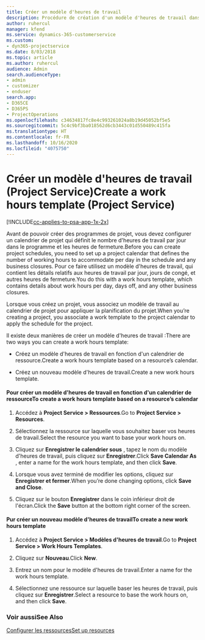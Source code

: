 ```yaml
---
title: Créer un modèle d'heures de travail
description: Procédure de création d'un modèle d'heures de travail dans Project Service
author: ruhercul
manager: kfend
ms.service: dynamics-365-customerservice
ms.custom:
- dyn365-projectservice
ms.date: 8/03/2018
ms.topic: article
ms.author: ruhercul
audience: Admin
search.audienceType:
- admin
- customizer
- enduser
search.app:
- D365CE
- D365PS
- ProjectOperations
ms.openlocfilehash: c34634817fc8e4c993261024a8b19d45052bf5e5
ms.sourcegitcommit: 5c4c9bf3ba018562d6cb3443c01d550489c415fa
ms.translationtype: HT
ms.contentlocale: fr-FR
ms.lasthandoff: 10/16/2020
ms.locfileid: "4075750"
---
```

# <a name="create-a-work-hours-template-project-service"></a><span data-ttu-id="33862-103">Créer un modèle d'heures de travail (Project Service)</span><span class="sxs-lookup"><span data-stu-id="33862-103">Create a work hours template (Project Service)</span></span>

[!INCLUDE[cc-applies-to-psa-app-1x-2x](../includes/cc-applies-to-psa-app-1x-2x.md)]

<span data-ttu-id="33862-104">Avant de pouvoir créer des programmes de projet, vous devez configurer un calendrier de projet qui définit le nombre d'heures de travail par jour dans le programme et les heures de fermeture.</span><span class="sxs-lookup"><span data-stu-id="33862-104">Before you can create project schedules, you need to set up a project calendar that defines the number of working hours to accommodate per day in the schedule and any business closures.</span></span> <span data-ttu-id="33862-105">Pour ce faire utilisez un modèle d'heures de travail, qui contient les détails relatifs aux heures de travail par jour, jours de congé, et autres heures de fermeture.</span><span class="sxs-lookup"><span data-stu-id="33862-105">You do this with a work hours template, which contains details about work hours per day, days off, and any other business closures.</span></span>  
  
 <span data-ttu-id="33862-106">Lorsque vous créez un projet, vous associez un modèle de travail au calendrier de projet pour appliquer la planification du projet.</span><span class="sxs-lookup"><span data-stu-id="33862-106">When you’re creating a project, you associate a work template to the project calendar to apply the schedule for the project.</span></span>  
  
 <span data-ttu-id="33862-107">Il existe deux manières de créer un modèle d'heures de travail :</span><span class="sxs-lookup"><span data-stu-id="33862-107">There are two ways you can create a work hours template:</span></span>  
  
-   <span data-ttu-id="33862-108">Créez un modèle d'heures de travail en fonction d'un calendrier de ressource.</span><span class="sxs-lookup"><span data-stu-id="33862-108">Create a work hours template based on a resource’s calendar.</span></span>  
  
-   <span data-ttu-id="33862-109">Créez un nouveau modèle d'heures de travail.</span><span class="sxs-lookup"><span data-stu-id="33862-109">Create a new work hours template.</span></span>  
  
#### <a name="to-create-a-work-hours-template-based-on-a-resources-calendar"></a><span data-ttu-id="33862-110">Pour créer un modèle d'heures de travail en fonction d'un calendrier de ressource</span><span class="sxs-lookup"><span data-stu-id="33862-110">To create a work hours template based on a resource’s calendar</span></span>  
  
1.  <span data-ttu-id="33862-111">Accédez à **Project Service > Ressources**.</span><span class="sxs-lookup"><span data-stu-id="33862-111">Go to **Project Service > Resources**.</span></span>  
  
2.  <span data-ttu-id="33862-112">Sélectionnez la ressource sur laquelle vous souhaitez baser vos heures de travail.</span><span class="sxs-lookup"><span data-stu-id="33862-112">Select the resource you want to base your work hours on.</span></span>  
  
3.  <span data-ttu-id="33862-113">Cliquez sur **Enregistrer le calendrier sous** , tapez le nom du modèle d'heures de travail, puis cliquez sur **Enregistrer**.</span><span class="sxs-lookup"><span data-stu-id="33862-113">Click **Save Calendar As** , enter a name for the work hours template, and then click **Save**.</span></span>  
  
4.  <span data-ttu-id="33862-114">Lorsque vous avez terminé de modifier les options, cliquez sur **Enregistrer et fermer**.</span><span class="sxs-lookup"><span data-stu-id="33862-114">When you’re done changing options, click **Save and Close**.</span></span>  
  
5.  <span data-ttu-id="33862-115">Cliquez sur le bouton **Enregistrer** dans le coin inférieur droit de l'écran.</span><span class="sxs-lookup"><span data-stu-id="33862-115">Click the **Save** button at the bottom right corner of the screen.</span></span>  
  
#### <a name="to-create-a-new-work-hours-template"></a><span data-ttu-id="33862-116">Pur créer un nouveau modèle d'heures de travail</span><span class="sxs-lookup"><span data-stu-id="33862-116">To create a new work hours template</span></span>  
  
1.  <span data-ttu-id="33862-117">Accédez à **Project Service > Modèles d'heures de travail**.</span><span class="sxs-lookup"><span data-stu-id="33862-117">Go to **Project Service > Work Hours Templates**.</span></span>  
  
2.  <span data-ttu-id="33862-118">Cliquez sur **Nouveau**.</span><span class="sxs-lookup"><span data-stu-id="33862-118">Click **New**.</span></span>  
  
3.  <span data-ttu-id="33862-119">Entrez un nom pour le modèle d'heures de travail.</span><span class="sxs-lookup"><span data-stu-id="33862-119">Enter a name for the work hours template.</span></span>  
  
4.  <span data-ttu-id="33862-120">Sélectionnez une ressource sur laquelle baser les heures de travail, puis cliquez sur **Enregistrer**.</span><span class="sxs-lookup"><span data-stu-id="33862-120">Select a resource to base the work hours on, and then click **Save**.</span></span>  
  
### <a name="see-also"></a><span data-ttu-id="33862-121">Voir aussi</span><span class="sxs-lookup"><span data-stu-id="33862-121">See Also</span></span>  
 [<span data-ttu-id="33862-122">Configurer les ressources</span><span class="sxs-lookup"><span data-stu-id="33862-122">Set up resources</span></span>](../psa/set-up-resources.md)
